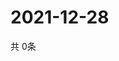 # 2021-12-28
  共 0条

  <!-- BEGIN -->
  <!-- 最后更新时间Tue Dec 28 2021 12:08:18 GMT+0000 (Coordinated Universal Time) -->
  
  <!-- END -->
  
  